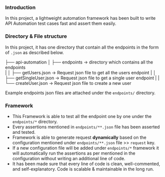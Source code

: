### Introduction
In this project, a lightweight automation framework has been built to write API Automation test cases fast and assert them easily. 

### Directory & File structure 
In this project, it has one directory that contain all the endpoints in the form of `.json` as described below. 

├── api-automation
│   ├── endpoints               → directory which contains all the endpoints  
|   │   ├── getUsers.json       → Request json file to get all the users endpoint 
|   │   ├── getSingleUser.json  → Request json file to get a single user endpoint 
|   |   └── createUser.json     → Request json file to create a  new user 

Example endpoints json files are attached under the `endpoints/` directory. 

 
### Framework

- This Framework is able to test all the endpoint one by one under the `endpoints/*` directory.
- Every assertions mentioned in `endpoints/**.json` file has been asserted and tested.
- Framework is able to generate request **dynamically** based on the configuration mentioned under `endpoints/**.json` file >> `request` key.
- If a new configuration file will be added under `endpoints/*` framework it will automatically run the assertions as per mentioned in the configuration without writing an additional line of code.
- It has been made sure that every line of code is clean, well-commented, and self-explanatory. Code is scalable & maintainable in the long run.
